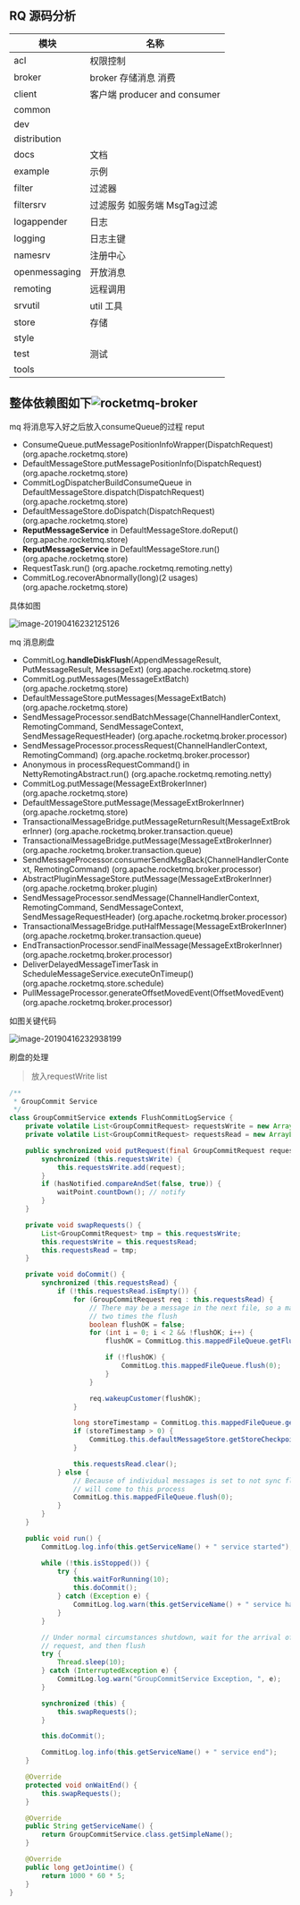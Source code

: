 ## RQ 源码分析

| 模块          | 名称                         |
| ------------- | ---------------------------- |
| acl           | 权限控制                     |
| broker        | broker 存储消息 消费         |
| client        | 客户端 producer and consumer |
| common        |                              |
| dev           |                              |
| distribution  |                              |
| docs          | 文档                         |
| example       | 示例                         |
| filter        | 过滤器                       |
| filtersrv     | 过滤服务 如服务端 MsgTag过滤 |
| logappender   | 日志                         |
| logging       | 日志主键                     |
| namesrv       | 注册中心                     |
| openmessaging | 开放消息                     |
| remoting      | 远程调用                     |
| srvutil       | util 工具                    |
| store         | 存储                         |
| style         |                              |
| test          | 测试                         |
| tools         |                              |

## 整体依赖图如下![rocketmq-broker](/Users/wch/opensource/note/assets/rocketmq-broker.png)

mq 将消息写入好之后放入consumeQueue的过程  reput

- ConsumeQueue.putMessagePositionInfoWrapper(DispatchRequest)  (org.apache.rocketmq.store)   
- DefaultMessageStore.putMessagePositionInfo(DispatchRequest)  (org.apache.rocketmq.store)   
- CommitLogDispatcherBuildConsumeQueue in DefaultMessageStore.dispatch(DispatchRequest)  (org.apache.rocketmq.store)   
- DefaultMessageStore.doDispatch(DispatchRequest)  (org.apache.rocketmq.store)   
- **ReputMessageService** in DefaultMessageStore.doReput()  (org.apache.rocketmq.store)   
- **ReputMessageService** in DefaultMessageStore.run()  (org.apache.rocketmq.store)   
- RequestTask.run()  (org.apache.rocketmq.remoting.netty)   
- CommitLog.recoverAbnormally(long)(2 usages)  (org.apache.rocketmq.store) 

具体如图

![image-20190416232125126](/Users/wch/opensource/note/assets/image-20190416232125126.png)

mq 消息刷盘

- CommitLog.**handleDiskFlush**(AppendMessageResult, PutMessageResult, MessageExt)  (org.apache.rocketmq.store)   
- CommitLog.putMessages(MessageExtBatch)  (org.apache.rocketmq.store)   
- DefaultMessageStore.putMessages(MessageExtBatch)  (org.apache.rocketmq.store)   
- SendMessageProcessor.sendBatchMessage(ChannelHandlerContext, RemotingCommand, SendMessageContext, SendMessageRequestHeader)  (org.apache.rocketmq.broker.processor)   
- SendMessageProcessor.processRequest(ChannelHandlerContext, RemotingCommand)  (org.apache.rocketmq.broker.processor)   
- Anonymous in processRequestCommand() in NettyRemotingAbstract.run()  (org.apache.rocketmq.remoting.netty)   
- CommitLog.putMessage(MessageExtBrokerInner)  (org.apache.rocketmq.store)   
- DefaultMessageStore.putMessage(MessageExtBrokerInner)  (org.apache.rocketmq.store)   
- TransactionalMessageBridge.putMessageReturnResult(MessageExtBrokerInner)  (org.apache.rocketmq.broker.transaction.queue)   
- TransactionalMessageBridge.putMessage(MessageExtBrokerInner)  (org.apache.rocketmq.broker.transaction.queue)   
- SendMessageProcessor.consumerSendMsgBack(ChannelHandlerContext, RemotingCommand)  (org.apache.rocketmq.broker.processor)   
- AbstractPluginMessageStore.putMessage(MessageExtBrokerInner)  (org.apache.rocketmq.broker.plugin)   
- SendMessageProcessor.sendMessage(ChannelHandlerContext, RemotingCommand, SendMessageContext, SendMessageRequestHeader)  (org.apache.rocketmq.broker.processor)   
- TransactionalMessageBridge.putHalfMessage(MessageExtBrokerInner)  (org.apache.rocketmq.broker.transaction.queue)   
- EndTransactionProcessor.sendFinalMessage(MessageExtBrokerInner)  (org.apache.rocketmq.broker.processor)   
- DeliverDelayedMessageTimerTask in ScheduleMessageService.executeOnTimeup()  (org.apache.rocketmq.store.schedule)   
- PullMessageProcessor.generateOffsetMovedEvent(OffsetMovedEvent)  (org.apache.rocketmq.broker.processor) 

如图关键代码

![image-20190416232938199](/Users/wch/opensource/note/assets/image-20190416232938199.png)

刷盘的处理

> 放入requestWrite list

```java
/**
 * GroupCommit Service
 */
class GroupCommitService extends FlushCommitLogService {
    private volatile List<GroupCommitRequest> requestsWrite = new ArrayList<GroupCommitRequest>();
    private volatile List<GroupCommitRequest> requestsRead = new ArrayList<GroupCommitRequest>();

    public synchronized void putRequest(final GroupCommitRequest request) {
        synchronized (this.requestsWrite) {
            this.requestsWrite.add(request);
        }
        if (hasNotified.compareAndSet(false, true)) {
            waitPoint.countDown(); // notify
        }
    }

    private void swapRequests() {
        List<GroupCommitRequest> tmp = this.requestsWrite;
        this.requestsWrite = this.requestsRead;
        this.requestsRead = tmp;
    }

    private void doCommit() {
        synchronized (this.requestsRead) {
            if (!this.requestsRead.isEmpty()) {
                for (GroupCommitRequest req : this.requestsRead) {
                    // There may be a message in the next file, so a maximum of
                    // two times the flush
                    boolean flushOK = false;
                    for (int i = 0; i < 2 && !flushOK; i++) {
                        flushOK = CommitLog.this.mappedFileQueue.getFlushedWhere() >= req.getNextOffset();

                        if (!flushOK) {
                            CommitLog.this.mappedFileQueue.flush(0);
                        }
                    }

                    req.wakeupCustomer(flushOK);
                }

                long storeTimestamp = CommitLog.this.mappedFileQueue.getStoreTimestamp();
                if (storeTimestamp > 0) {
                    CommitLog.this.defaultMessageStore.getStoreCheckpoint().setPhysicMsgTimestamp(storeTimestamp);
                }

                this.requestsRead.clear();
            } else {
                // Because of individual messages is set to not sync flush, it
                // will come to this process
                CommitLog.this.mappedFileQueue.flush(0);
            }
        }
    }

    public void run() {
        CommitLog.log.info(this.getServiceName() + " service started");

        while (!this.isStopped()) {
            try {
                this.waitForRunning(10);
                this.doCommit();
            } catch (Exception e) {
                CommitLog.log.warn(this.getServiceName() + " service has exception. ", e);
            }
        }

        // Under normal circumstances shutdown, wait for the arrival of the
        // request, and then flush
        try {
            Thread.sleep(10);
        } catch (InterruptedException e) {
            CommitLog.log.warn("GroupCommitService Exception, ", e);
        }

        synchronized (this) {
            this.swapRequests();
        }

        this.doCommit();

        CommitLog.log.info(this.getServiceName() + " service end");
    }

    @Override
    protected void onWaitEnd() {
        this.swapRequests();
    }

    @Override
    public String getServiceName() {
        return GroupCommitService.class.getSimpleName();
    }

    @Override
    public long getJointime() {
        return 1000 * 60 * 5;
    }
}
```